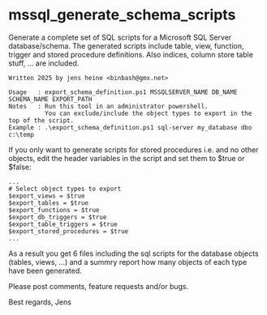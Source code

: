 # mssql_generate_schema_scripts
Generate a complete set of SQL scripts for a Microsoft SQL Server database/schema.
The generated scripts include table, view, function, trigger and stored procedure definitions. Also indices, column store table stuff, ... are included.

```
Written 2025 by jens heine <binbash@gmx.net>

Usage   : export_schema_definition.ps1 MSSQLSERVER_NAME DB_NAME SCHEMA_NAME EXPORT_PATH
Notes   : Run this tool in an administrator powershell.
          You can exclude/include the object types to export in the top of the script.
Example : .\export_schema_definition.ps1 sql-server my_database dbo c:\temp
```


If you only want to generate scripts for stored procedures i.e. and no other objects, edit the header variables in the script and set them to $true or $false:

```
...
# Select object types to export
$export_views = $true
$export_tables = $true
$export_functions = $true
$export_db_triggers = $true
$export_table_triggers = $true
$export_stored_procedures = $true
...
```

As a result you get 6 files including the sql scripts for the database objects (tables, views, ...) and a summry report how many objects of each type have been generated.

Please post comments, feature requests and/or bugs.

Best regards, Jens
